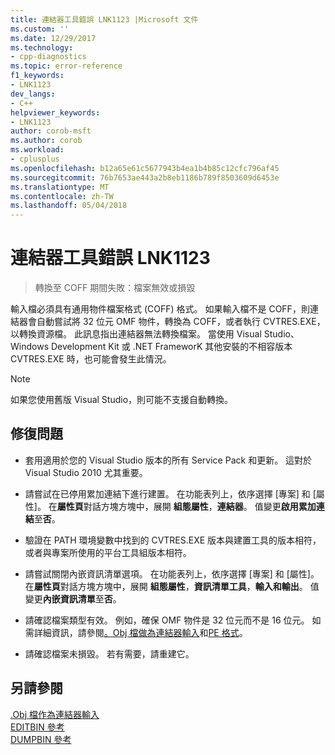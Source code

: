 ```yaml
---
title: 連結器工具錯誤 LNK1123 |Microsoft 文件
ms.custom: ''
ms.date: 12/29/2017
ms.technology:
- cpp-diagnostics
ms.topic: error-reference
f1_keywords:
- LNK1123
dev_langs:
- C++
helpviewer_keywords:
- LNK1123
author: corob-msft
ms.author: corob
ms.workload:
- cplusplus
ms.openlocfilehash: b12a65e61c5677943b4ea1b4b85c12cfc796af45
ms.sourcegitcommit: 76b7653ae443a2b8eb1186b789f8503609d6453e
ms.translationtype: MT
ms.contentlocale: zh-TW
ms.lasthandoff: 05/04/2018
---
```

# <a name="linker-tools-error-lnk1123"></a>連結器工具錯誤 LNK1123

> 轉換至 COFF 期間失敗：檔案無效或損毀

輸入檔必須具有通用物件檔案格式 (COFF) 格式。 如果輸入檔不是 COFF，則連結器會自動嘗試將 32 位元 OMF 物件，轉換為 COFF，或者執行 CVTRES.EXE，以轉換資源檔。 此訊息指出連結器無法轉換檔案。 當使用 Visual Studio、Windows Development Kit 或 .NET FrameworK 其他安裝的不相容版本 CVTRES.EXE 時，也可能會發生此情況。

> [!NOTE]
> 如果您使用舊版 Visual Studio，則可能不支援自動轉換。

## <a name="to-fix-the-problem"></a>修復問題

- 套用適用於您的 Visual Studio 版本的所有 Service Pack 和更新。 這對於 Visual Studio 2010 尤其重要。

- 請嘗試在已停用累加連結下進行建置。 在功能表列上，依序選擇 [專案] 和 [屬性]。 在**屬性頁**對話方塊方塊中，展開 **組態屬性**，**連結器**。 值變更**啟用累加連結**至**否**。

- 驗證在 PATH 環境變數中找到的 CVTRES.EXE 版本與建置工具的版本相符，或者與專案所使用的平台工具組版本相符。

- 請嘗試關閉內嵌資訊清單選項。 在功能表列上，依序選擇 [專案] 和 [屬性]。 在**屬性頁**對話方塊方塊中，展開 **組態屬性**，**資訊清單工具**，**輸入和輸出**。 值變更**內嵌資訊清單**至**否**。

- 請確認檔案類型有效。 例如，確保 OMF 物件是 32 位元而不是 16 位元。 如需詳細資訊，請參閱[。Obj 檔做為連結器輸入](../../build/reference/dot-obj-files-as-linker-input.md)和[PE 格式](https://msdn.microsoft.com/library/windows/desktop/ms680547)。

- 請確認檔案未損毀。 若有需要，請重建它。

## <a name="see-also"></a>另請參閱

[.Obj 檔作為連結器輸入](../../build/reference/dot-obj-files-as-linker-input.md)  
[EDITBIN 參考](../../build/reference/editbin-reference.md)  
[DUMPBIN 參考](../../build/reference/dumpbin-reference.md)  
